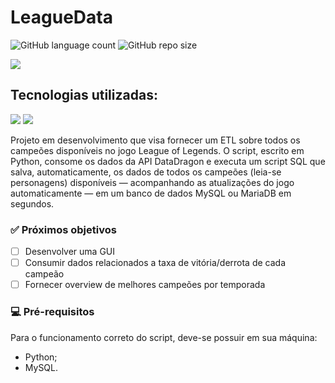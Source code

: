 # LeagueData

![GitHub language count](https://img.shields.io/github/languages/count/LuisMedrado/LeagueData?style=for-the-badge)
![GitHub repo size](https://img.shields.io/github/repo-size/LuisMedrado/LeagueData?style=for-the-badge)

<img src="https://styles.redditmedia.com/t5_2ulx7/styles/communityIcon_in6po09c977b1.png" />

## Tecnologias utilizadas:

<img src="https://img.shields.io/badge/Python-3776AB?style=for-the-badge&logo=python&logoColor=white" /> <img src="https://img.shields.io/badge/MySQL-00000F?style=for-the-badge&logo=mysql&logoColor=white" />

Projeto em desenvolvimento que visa fornecer um ETL sobre todos os campeões disponíveis no jogo League of Legends.
O script, escrito em Python, consome os dados da API DataDragon e executa um script SQL que salva, automaticamente, os dados de todos os campeões (leia-se personagens) disponíveis — acompanhando as atualizações do jogo automaticamente — em um banco de dados MySQL ou MariaDB em segundos. 

### ✅ Próximos objetivos

- [ ] Desenvolver uma GUI
- [ ] Consumir dados relacionados a taxa de vitória/derrota de cada campeão
- [ ] Fornecer overview de melhores campeões por temporada

### 💻 Pré-requisitos

Para o funcionamento correto do script, deve-se possuir em sua máquina:

- Python;
- MySQL.
